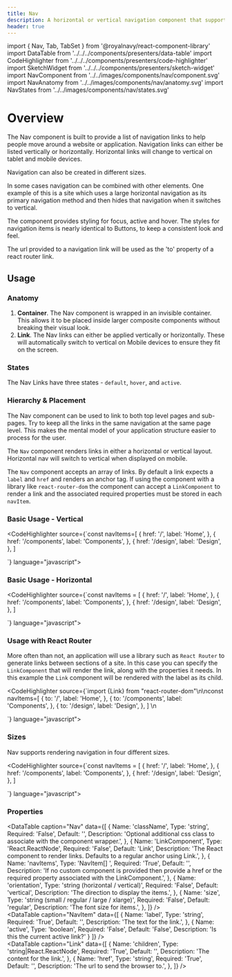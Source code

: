 ```yaml
---
title: Nav
description: A horizontal or vertical navigation component that supports nesting
header: true
---
```


import { Nav, Tab, TabSet } from '@royalnavy/react-component-library'
import DataTable from '../../../components/presenters/data-table'
import CodeHighlighter from '../../../components/presenters/code-highlighter'
import SketchWidget from '../../../components/presenters/sketch-widget'
import NavComponent from '../../images/components/nav/component.svg'
import NavAnatomy from '../../images/components/nav/anatomy.svg'
import NavStates from '../../images/components/nav/states.svg'

# Overview

The Nav component is built to provide a list of navigation links to help people move around a website or application. Navigation links can either be listed vertically or horizontally. Horizontal links will change to vertical on tablet and mobile devices.

Navigation can also be created in different sizes.

In some cases navigation can be combined with other elements. One example of this is a site which uses a large horizontal navigation as its primary navigation method and then hides that navigation when it switches to vertical.

The component provides styling for focus, active and hover. The styles for navigation items is nearly identical to Buttons, to keep a consistent look and feel.

The url provided to a navigation link will be used as the 'to' property of a react router link.
<NavComponent />


## Usage

<TabSet>

<Tab title="Design">

<SketchWidget name="Nav" href="/standards-toolkit.sketch" />

  ### Anatomy  

  <NavAnatomy />

1. **Container**. The Nav component is wrapped in an invisible container. This allows it to be placed inside larger composite components without breaking their visual look.
2. **Link**. The Nav links can either be applied vertically or horizontally. These will automatically switch to vertical on Mobile devices to ensure they fit on the screen.

### States

<NavStates />

The Nav Links have three states - `default`, `hover`, and `active`.

### Hierarchy & Placement
The Nav component can be used to link to both top level pages and sub-pages. Try to keep all the links in the same navigation at the same page level. This makes the mental model of your application structure easier to process for the user.

  </Tab>


<Tab title="Develop">

The `Nav` component renders links in either a horizontal or vertical layout. Horizontal nav will switch to vertical when displayed on mobile.

The `Nav` component accepts an array of links. By default a link expects a `label` and `href` and renders an anchor tag. If using the component with a library like `react-router-dom` the component can accept a `LinkComponent` to render a link and the associated required properties must be stored in each `navItem`.

### Basic Usage - Vertical
<CodeHighlighter source={`const navItems=[
  {
    href: '/',
    label: 'Home',
  },
  {
    href: '/components',
    label: 'Components',
  },
  {
    href: '/design',
    label: 'Design',
  },
]

<Nav orientation="vertical" navItems={navItems} />`} language="javascript">
  <Nav orientation="vertical" navItems={[
  {
    href: '/',
    label: 'Home',
  },
  {
    href: '/components',
    label: 'Components',
  },
  {
    href: '/design',
    label: 'Design',
  },
]}/>
</CodeHighlighter>

### Basic Usage - Horizontal
<CodeHighlighter source={`const navItems = [
  {
    href: '/',
    label: 'Home',
  },
  {
    href: '/components',
    label: 'Components',
  },
  {
    href: '/design',
    label: 'Design',
  },
]

<Nav orientation="horizontal" items={navItems}/>`} language="javascript">
  <Nav orientation="horizontal" navItems={[
  {
    href: '/',
    label: 'Home',
  },
  {
    href: '/components',
    label: 'Components',
  },
  {
    href: '/design',
    label: 'Design',
  },
]}/>
</CodeHighlighter>

### Usage with React Router
More often than not, an application will use a library such as `React Router` to generate links between sections of a site. In this case you can specify the `LinkComponent` that will render the link, along with the properties it needs. In this example the `Link` component will be rendered with the label as its child.

<CodeHighlighter source={`import {Link} from "react-router-dom"\n\nconst navItems=[
  {
    to: '/',
    label: 'Home',
  },
  {
    to: '/components',
    label: 'Components',
  },
  {
    to: '/design',
    label: 'Design',
  },
]
\n
<Nav LinkComponent={Link} navItems={navItems}/>`} language="javascript">
  <Nav navItems={[
  {
    href: '/',
    label: 'Home',
  },
  {
    href: '/components',
    label: 'Components',
  },
  {
    href: '/design',
    label: 'Design',
  },
]} />
</CodeHighlighter>

### Sizes

Nav supports rendering navigation in four different sizes.

<CodeHighlighter source={`const navItems = [
  {
    href: '/',
    label: 'Home',
  },
  {
    href: '/components',
    label: 'Components',
  },
  {
    href: '/design',
    label: 'Design',
  },
]

<Nav size="small" orientation="horizontal" items={navItems}/>
<Nav size="regular" orientation="horizontal" items={navItems}/>
<Nav size="large" orientation="horizontal" items={navItems}/>
<Nav size="xlarge" orientation="horizontal" items={navItems}/>`} language="javascript">
  <Nav size="small" orientation="horizontal" navItems={[
  {
    href: '/',
    label: 'small',
  },
  {
    href: '/components',
    label: 'Components',
  },
  {
    href: '/design',
    label: 'Design',
  },
]}/>
<Nav size="regular" orientation="horizontal" navItems={[
  {
    href: '/',
    label: 'regular',
  },
  {
    href: '/components',
    label: 'Components',
  },
  {
    href: '/design',
    label: 'Design',
  },
]}/>
<Nav size="large" orientation="horizontal" navItems={[
  {
    href: '/',
    label: 'large',
  },
  {
    href: '/components',
    label: 'Components',
  },
  {
    href: '/design',
    label: 'Design',
  },
]}/>
<Nav size="xlarge" orientation="horizontal" navItems={[
  {
    href: '/',
    label: 'xlarge',
  },
  {
    href: '/components',
    label: 'Components',
  },
  {
    href: '/design',
    label: 'Design',
  },
]}/>
</CodeHighlighter>

### Properties
<DataTable caption="Nav" data={[
  {
    Name: 'className',
    Type: 'string',
    Required: 'False',
    Default: '',
    Description: 'Optional additional css class to associate with the component wrapper.',
  },
    {
    Name: 'LinkComponent',
    Type: 'React.ReactNode',
    Required: 'False',
    Default: 'Link',
    Description: 'The React component to render links. Defaults to a regular anchor using Link.',
  },
  {
    Name: 'navItems',
    Type: 'NavItem[] ',
    Required: 'True',
    Default: '',
    Description: 'If no custom component is provided then provide a href or the required property associated with the LinkComponent.',
  },
  {
    Name: 'orientation',
    Type: 'string (horizontal / vertical)',
    Required: 'False',
    Default: 'vertical',
    Description: 'The direction to display the items.',
  },
  {
    Name: 'size',
    Type: 'string (small / regular / large / xlarge)',
    Required: 'False',
    Default: 'regular',
    Description: 'The font size for items.',
  },
]} />
<br />
<DataTable caption="NavItem" data={[
  {
    Name: 'label',
    Type: 'string',
    Required: 'True',
    Default: '',
    Description: 'The text for the link.',
  },
  {
    Name: 'active',
    Type: 'boolean',
    Required: 'False',
    Default: 'False',
    Description: 'Is this the current active link?'
  }
]} />
<br />
<DataTable caption="Link" data={[
  {
    Name: 'children',
    Type: 'string|React.ReactNode',
    Required: 'True',
    Default: '',
    Description: 'The content for the link.',
  },
  {
    Name: 'href',
    Type: 'string',
    Required: 'True',
    Default: '',
    Description: 'The url to send the browser to.',
  },
]} />

</Tab>
</TabSet>
